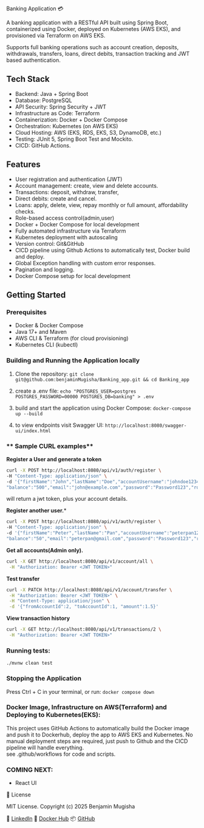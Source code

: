 Banking Application 💳

A banking application with a RESTful API built using Spring Boot,
containerized using Docker, deployed on Kubernetes (AWS EKS), and provisioned via Terraform on AWS EKS.

Supports full banking operations such as account creation, deposits, withdrawals, transfers, loans,
direct debits, transaction tracking and JWT based authentication.

## Tech Stack

- Backend: Java + Spring Boot
- Database: PostgreSQL
- API Security: Spring Security + JWT
- Infrastructure as Code: Terraform
- Containerization: Docker + Docker Compose
- Orchestration: Kubernetes (on AWS EKS)
- Cloud Hosting: AWS (EKS, RDS, EKS, S3, DynamoDB, etc.)
- Testing: JUnit 5, Spring Boot Test and Mockito.
- CICD: GitHub Actions.

## Features

- User registration and authentication (JWT)
- Account management: create, view and delete accounts.
- Transactions: deposit, withdraw, transfer,
- Direct debits: create and cancel.
- Loans: apply, delete, view, repay monthly or full amount, affordability checks.
- Role-based access control(admin,user)
- Docker + Docker Compose for local development
- Fully automated infrastructure via Terraform
- Kubernetes deployment with autoscaling
- Version control: Git&GitHub
- CICD pipeline using Github Actions to automatically test, Docker build and deploy.
- Global Exception handling with custom error responses.
- Pagination and logging.
- Docker Compose setup for local development


## Getting Started

### Prerequisites
- Docker & Docker Compose
- Java 17+ and Maven
- AWS CLI & Terraform (for cloud provisioning)
- Kubernetes CLI (kubectl)

### Building and Running the Application locally

1. Clone the repository:
   ` git clone git@github.com:benjaminMugisha/Banking_app.git && cd Banking_app `

2. create a .env file:
   ` echo "POSTGRES_USER=postgres
   POSTGRES_PASSWORD=00000
   POSTGRES_DB=banking" > .env `

3. build and start the application using Docker Compose:
   ` docker-compose up --build `

4. to view endpoints visit Swagger UI:
   ` http://localhost:8080/swagger-ui/index.html `

###  ** Sample CURL examples**

**Register a User and generate a token**
```bash
curl -X POST http://localhost:8080/api/v1/auth/register \
-H "Content-Type: application/json" \
-d '{"firstName":"John","lastName":"Doe","accountUsername":"johndoe12345",
"balance":"500","email":"john@example.com","password":"Password123","role":"ADMIN"}'
```
will return a jwt token, plus your account details.

**Register another user.***
```bash
curl -X POST http://localhost:8080/api/v1/auth/register \
-H "Content-Type: application/json" \
-d '{"firstName":"Peter","lastName":"Pan","accountUsername":"peterpan123456",
"balance":"50","email":"peterpan@gmail.com","password":"Password123","role":"USER"}'
```

**Get all accounts(Admin only).**
```bash
curl -X GET http://localhost:8080/api/v1/account/all \
 -H "Authorization: Bearer <JWT TOKEN>"
```

**Test transfer**
```bash
curl -X PATCH http://localhost:8080/api/v1/account/transfer \
 -H "Authorization: Bearer <JWT TOKEN>" \
 -H "Content-Type: application/json" \
 -d '{"fromAccountId":2, "toAccountId":1, "amount":1.5}'  
```

**View transaction history**
```bash
curl -X GET http://localhost:8080/api/v1/transactions/2 \
 -H "Authorization: Bearer <JWT TOKEN>"
```

### Running tests:
` ./mvnw clean test `

### Stopping the Application

Press Ctrl + C in your terminal, or run: ` docker compose down `



### Docker Image, Infrastructure on AWS(Terraform) and Deploying to Kubernetes(EKS):
This project uses GitHub Actions to automatically build the Docker image and push it to Dockerhub,
deploy the app to AWS EKS and Kubernetes.
No manual deployment steps are required, just push to Github and the CICD pipeline will handle everything.  
see .github/workflows for code and scripts.


### COMING NEXT:
- React UI

📄 License

MIT License.
Copyright (c) 2025 Benjamin Mugisha

🔗 [LinkedIn](https://www.linkedin.com/in/benjamin-mugisha-9b2397299/)
🐳 [Docker Hub](https://hub.docker.com/r/mugisha99benjamin/banking_app)
📦 [GitHub](https://github.com/benjaminMugisha/Banking_app)

